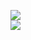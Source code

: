 [![](https://img.shields.io/badge/Made%20With-Github%20Spray-lightgrey.svg?style=for-the-badge&logo=github)](https://github.com/Annihil/github-spray#27247)  
[![](https://i.imgur.com/2DrTn0Z.gif)](https://github.com/Annihil/github-spray)